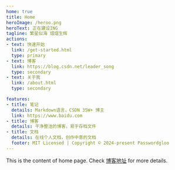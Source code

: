 ```yaml
---
home: true
title: Home
heroImage: /heroo.png
heroText: 正在建设ING
tagline: 繁星似海 熠熠生辉
actions:
- text: 快速开始
  link: /get-started.html
  type: primary
- text: 博客
  link: https://blog.csdn.net/leader_song
  type: secondary
- text: 关于我
  link: /about.html
  type: secondary

features:
- title: 笔记
  details: Markdown语言，CSDN 35W+ 博主
  link: https://www.baidu.com
- title: 博客
  details: 干净整洁的博客，易于存档文件
- title: 文档
  details: 在线个人文档，创作中意的文档
  footer: MIT Licensed | Copyright © 2024-present Passwordgloo
---
```



This is the content of home page. Check [博客地址][default-theme-home] for more details.

[default-theme-home]:https://blog.csdn.net/leader_song

